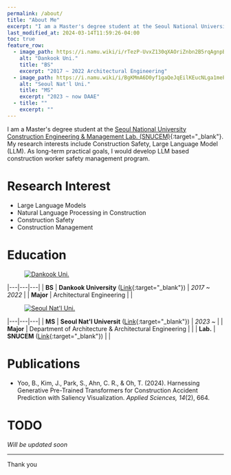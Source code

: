 ```yaml
---
permalink: /about/
title: "About Me"
excerpt: "I am a Master's degree student at the Seoul National University Construction Engineering & Management Lab. (SNUCEM)."
last_modified_at: 2024-03-14T11:59:26-04:00
toc: true
feature_row:
  - image_path: https://i.namu.wiki/i/rTezP-UvxZ130qXAOriZnbn2B5rqAgnpBlJQbkqxtpU0P4u085WtFimJzZUdbreF4A7VRdGb-Hzfzjnq1-9YPMwWEBY_c6tCNBJby2jFPEGS5lG5KQvE5GGlPG8zVzYwyJ_16zc99z8GxRMBsjVw6A.svg
    alt: "Dankook Uni."
    title: "BS"
    excerpt: "2017 ~ 2022 Architectural Engineering"
  - image_path: https://i.namu.wiki/i/BgKMmA6D0yf1gaQeJqEilKEucNLga1mePZ9-1F2jGPFVRhJ-jGXHBHFykn89FZmI0Q5aNDwG_UPQx6186Ilohg.svg
    alt: "Seoul Nat'l Uni."
    title: "MS"
    excerpt: "2023 ~ now DAAE"
  - title: ""
    excerpt: ""
---
```


I am a Master's degree student at the [Seoul National University Construction Engineering & Management Lab. (SNUCEM)](https://cem.snu.ac.kr/){:target="_blank"}. 
My research interests include Construction Safety, Large Language Model (LLM). 
As long-term practical goals, I would develop LLM based construction worker safety management program. 

# Research Interest

- Large Language Models
- Natural Language Processing in Construction
- Construction Safety
- Construction Management

# Education

<figure style="width: 150px" class="align-left">
    <a href="https://www.dankook.ac.kr" target="_blank">
        <img src="https://i.namu.wiki/i/rTezP-UvxZ130qXAOriZnbn2B5rqAgnpBlJQbkqxtpU0P4u085WtFimJzZUdbreF4A7VRdGb-Hzfzjnq1-9YPMwWEBY_c6tCNBJby2jFPEGS5lG5KQvE5GGlPG8zVzYwyJ_16zc99z8GxRMBsjVw6A.svg" alt="Dankook Uni.">
    </a>
</figure> 

|---|---|---|
| **BS** | **Dankook University** ([Link](https://dankook.ac.kr){:target="_blank"}) | *2017 ~ 2022* |
| **Major** | Architectural Engineering | |

<figure style="width: 150px" class="align-left">
    <a href="https://www.snu.ac.kr" target="_blank">
        <img src="https://i.namu.wiki/i/BgKMmA6D0yf1gaQeJqEilKEucNLga1mePZ9-1F2jGPFVRhJ-jGXHBHFykn89FZmI0Q5aNDwG_UPQx6186Ilohg.svg" alt="Seoul Nat'l Uni.">
    </a>
</figure> 

|---|---|---|
| **MS** | **Seoul Nat'l Universit** ([Link](https://snu.ac.kr){:target="_blank"}) | *2023 ~* |
| **Major** | Department of Architecture & Architectural Engineering | |
| **Lab.** | **SNUCEM** ([Link](https://cem.snu.ac.kr/){:target="_blank"}) | |

# Publications

- Yoo, B., Kim, J., Park, S., Ahn, C. R., & Oh, T. (2024). Harnessing Generative Pre-Trained Transformers for Construction Accident Prediction with Saliency Visualization. *Applied Sciences, 14*(2), 664.

# TODO

*Will be updated soon*

---

Thank you
